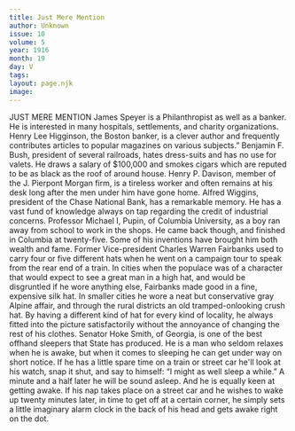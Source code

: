 ```yaml
---
title: Just Mere Mention
author: Unknown
issue: 10
volume: 5
year: 1916
month: 19
day: V
tags:
layout: page.njk
image:
---
```

JUST MERE MENTION       James Speyer is a Philanthropist as well as a banker. He is interested in many hospitals, settlements, and charity organizations.       Henry Lee Higginson, the Boston banker, is a clever author and frequently contributes articles to popular magazines on various subjects.”       Benjamin F. Bush, president of several railroads, hates dress-suits and has no use for valets. He draws a salary of $100,000 and smokes cigars which are reputed to be as black as the roof of around house.       Henry P. Davison, member of the J. Pierpont Morgan firm, is a tireless worker and often remains at his desk long after the men under him have gone home.       Alfred Wiggins, president of the Chase National Bank, has a remarkable memory. He has a vast fund of knowledge always on tap regarding the credit of industrial concerns.       Professor Michael I, Pupin, of Columbia University, as a boy ran away from school to work in the shops. He came back though, and finished in Columbia at twenty-five. Some of his inventions have brought him both wealth and fame.       Former Vice-president Charles Warren Fairbanks used to carry four or five different hats when he went on a campaign tour to speak from the rear end of a train.    In cities when the populace was of a character that would expect to see a great man in a high hat, and would be disgruntled if he wore anything else, Fairbanks made good in a fine, expensive silk hat. In smaller cities he wore a neat but conservative gray Alpine affair, and through the rural districts an old tramped-onlooking crush hat. By having a different kind of hat for every kind of locality, he always fitted into the picture satisfactorily without the annoyance of changing the rest of his clothes.       Senator Hoke Smith, of Georgia, is one of the best offhand sleepers that State has produced. He is a man who seldom relaxes when he is awake, but when it comes to sleeping he can get under way on short notice. If he has a little spare time on a train or street car he'll look at his watch, snap it shut, and say to himself: “I might as well sleep a while.” A minute and a half later he will be sound asleep.       And he is equally keen at getting awake. If his nap takes place on a street car and he wishes to wake up twenty minutes later, in time to get off at a certain corner, he simply sets a little imaginary alarm clock in the back of his head and gets awake right on the dot.       
